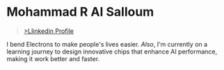 # Mohammad R Al Salloum

>[>Llinkedin Profile](https://www.linkedin.com/in/mohammad-r-al-salloum-b3476a317)

I bend Electrons to make people's lives easier. 
*Also*, I'm currently on a learning journey to design innovative chips that enhance AI performance, making it work better and faster.

